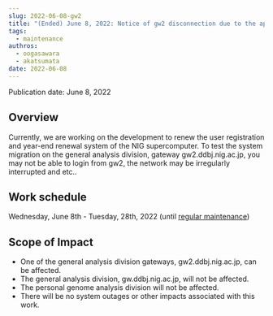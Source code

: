 ```yaml
---
slug: 2022-06-08-gw2
title: "(Ended) June 8, 2022: Notice of gw2 disconnection due to the application for use and year-end renewal system renew"
tags:
  - maintenance
authros:
  - oogasawara
  - akatsumata
date: 2022-06-08
---
```


Publication date: June 8, 2022

## Overview

Currently, we are working on the development to renew the user registration and year-end renewal system of the NIG supercomputer.
To test the system migration on the general analysis division, gateway gw2.ddbj.nig.ac.jp, you may not be able to login from gw2, the network may be irregularly interrupted and etc..


## Work schedule

Wednesday, June 8th - Tuesday, 28th, 2022
(until [regular maintenance](/en/blog/2022-04-25-scheduled-maintenance))

## Scope of Impact

- One of the general analysis division gateways, gw2.ddbj.nig.ac.jp, can be affected.
- The general analysis division, gw.ddbj.nig.ac.jp, will not be affected.
- The personal genome analysis division will not be affected.
- There will be no system outages or other impacts associated with this work.
